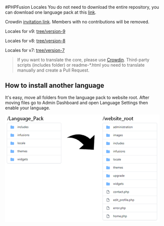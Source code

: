 #PHPFusion Locales
You do not need to download the entire repository, you can download one language pack at this [link](https://www.php-fusion.co.uk/translations/).

Crowdin [invitation link](https://translate.php-fusion.co.uk/project/php-fusion-locales/invite). Members with no contributions will be removed.

Locales for v9: [tree/version-9](https://github.com/PHPFusion/locales/tree/version-9)

Locales for v8: [tree/version-8](https://github.com/PHPFusion/locales/tree/version-8)

Locales for v7: [tree/version-7](https://github.com/PHPFusion/locales/tree/version-7)

> If you want to translate the core, please use [Crowdin](https://translate.php-fusion.co.uk).
Third-party scripts (includes folder) or readme-\*.html you need to translate manually and create a Pull Request.

## How to install another language
It's easy, move all folders from the language pack to website root. After moving files go to Admin Dashboard and open Language Settings then enable your language.

![How to install another language](how_to_install.png)

